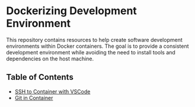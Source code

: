 # Dockerizing Development Environment

This repository contains resources to help create
software development environments within Docker
containers. The goal is to provide a consistent
development environment while avoiding the need
to install tools and dependencies on the host
machine.

## Table of Contents

- [SSH to Container with VSCode](docs/vscode-ssh.md)
- [Git in Container](docs/git-docker.md)